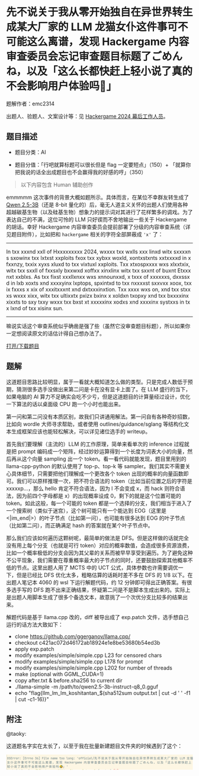 # 先不说关于我从零开始独自在异世界转生成某大厂家的 LLM 龙猫女仆这件事可不可能这么离谱，发现 Hackergame 内容审查委员会忘记审查题目标题了ごめんね，以及「这么长都快赶上轻小说了真的不会影响用户体验吗🤣」

题解作者：emc2314

出题人、验题人、文案设计等：见 [Hackergame 2024 幕后工作人员](https://hack.lug.ustc.edu.cn/credits/)。

## 题目描述

- 题目分类：AI

- 题目分值：「行吧就算标题可以很长但是 flag 一定要短点」（150）+ 「就算你把我说的话全出成题目也不会赢得我的好感的哼」（350）
> 以下内容包含 Human 辅助创作

emmmmm 这次事件的背景大概如题所示。具体而言，在某位不幸群友转生成了 [Qwen 2.5-3B](https://modelscope.cn/models/qwen/Qwen2.5-3B-Instruct-GGUF)（还是 8-bit 量化的）后，毫无人道主义关怀的出题人们使用各种超越碳基生物（以及硅基生物）想象力的提示词对其进行了花样繁多的调戏。为了表达自己的不满，这位可怜的 LLM 只好锲而不舍地输出一些关于 Hackergame 的胡话。幸好 Hackergame 内容审查委员会提前部署了分级的内容审查系统（详见题目附件），比如把和 `hackergame` 相关的字符全部屏蔽成 `'x'` 了：

---

<div style="word-break: break-all;" markdown="1">

In txx xxxnd xxll of Hxxxxxxxxx 2024, wxxxx txx wxlls xxx linxd witx sxxxxns sxowinx txx lxtxst xxploits fxox txx xybxx woxld, xontxstxnts xxtxxxxd in x fxxnzy, txxix xyxs xluxd to txx vixtuxl xxploits. Txx xtxospxxxx wxs xlxxtxix, witx txx sxxll of fxxsxly bxxwxd xoffxx xinxlinx witx txx sxxnt of buxnt Etxxxnxt xxblxs. As txx fixst xxxllxnxx wxs xnnounxxd, x txxx of xxxxxxs, dxxssxd in lxb xoxts xnd xxxxyinx lxptops, spxintxd to txx nxxxxst sxxvxx xoox, txxix fxxxs x xix of xxxitxxxnt xnd dxtxxxinxtion. Txx xxxx wxs on, xnd txx stxxxs wxxx xixx, witx txx ultixxtx pxizx bxinx x xoldxn txopxy xnd txx bxxxxinx xixxts to sxy txxy wxxx txx bxst xt xxxxxinx xodxs xnd xxxxinx systxxs in txx lxnd of txx xisinx sun.

</div>

---

嘛说实话这个审查系统似乎确凿是强了些（虽然它没审查题目标题），所以如果你一定想阅读原文的话估计得自己想办法了。

[打开/下载题目](files/llm_censored_docker.zip)

## 题解

这道题目思路比较明显，属于一看就大概知道怎么做的类型。只是完成人数低于预期，猜测很多选手没做出来第二问是卡在没有显卡上面了。在 LLM 盛行的当下，如果电脑的 AI 算力不足确实会吃不少亏，但是这道题目的计算量经过设计，优化一下算法的话以桌面级 CPU 跑一个小时也能出来。

第一问和第二问没有本质区别，故我们只讲通用解法。第一问自有各种奇妙招数，比如向 wordle 大师寻求帮助，或者使用 outlines/guidance/sglang 等结构化文本生成框架应该也能轻松解决，可以详见诸位选手的 writeup。

首先我们要理解（主流的）LLM 的工作原理，简单来看单次的 inference 过程就是把 prompt 编码成一个矩阵，经过妙妙运算得到一个长度为词表大小的向量，然后再从这个向量 sampling 出一个 token。看一看代码就能发现，题目里用到的 llama-cpp-python 的默认使用了 top-p、top-k 等 sampler。我们其实不需要关心具体细节，只需要把他们理解成一个更改各个 token 出现的概率的向量函数即可。我们可以原样推理一次，把不符合语法的 token（比如当前位置之后的字符是 xxxxxp...，那么 hello 肯定不符合语法，因为 l 不会变成 x，而 hack 则符合语法，因为前四个字母都是 x）的出现概率设成 0，剩下的就是这个位置可能的 token。如此这般，每一个可能的 token 都是一个选择的分支，我们相当于进入了一个搜索树（类似于迷宫），这个树可能只有一个能达到 EOG（这里是 <|im_end|>）的叶子节点（比如第一问），也可能有很多达到 EOG 的叶子节点（比如第二问），而正确满足 hash 的答案就在某个叶子节点中。

那么我们应该如何遍历这颗树呢，最简单的做法是 DFS。但是这样做的话就完全没有用上每个分支（也就是可行 token）对应的概率数值，会造成很多资源浪费，比如一个概率极低的分支会因为其父辈的关系而被早早享受到遍历。为了避免这种不公平现象，我们需要在尊重概率最大的子节点的同时，还要鼓励探索其他概率不低的节点。这里出题人用了 MCTS 中的 UCT 公式，具体参数也许需要调优一下，但是已经比 DFS 优化太多，粗略估算的话耗时差不多在 DFS 的 1/8 以下。在出题人笔记本 4060 的 wsl 下运行解题代码，约 12 分钟即可得出正确答案。有很多选手写的 DFS 跑不出来正确结果，怀疑第二问是不是脚本生成出来的。实际上是出题人用脚本生成了很多个备选文本，故意挑了一个次优分支比较多的结果出来。

解题代码是基于 llama.cpp 改的，diff 被导出成了 exp.patch 文件，选手想自己运行的话方法大致如下：

- clone https://github.com/ggerganov/llama.cpp/
- checkout c421ac072d46172ab18924e1e8be53680b54ed3b
- apply exp.patch
- modify examples/simple/simple.cpp L23 for censored chars
- modify examples/simple/simple.cpp L178 for prompt
- modify examples/simple/simple.cpp L202 for number of threads
- make (optional with GGML_CUDA=1)
- copy after.txt & before.sha256 to current dir
- ./llama-simple -m /path/to/qwen2.5-3b-instruct-q8_0.gguf
- echo "flag{llm_lm_lm_koshitantan_$(sha512sum output.txt | cut -d ' ' -f1 | cut -c1-16)}"

## 附注

@taoky:

这道题名字实在太长了，以至于我在批量新建题目文件夹的时候遇到了这个：

![OSError File name too long](assets/filename_toolong.png)
